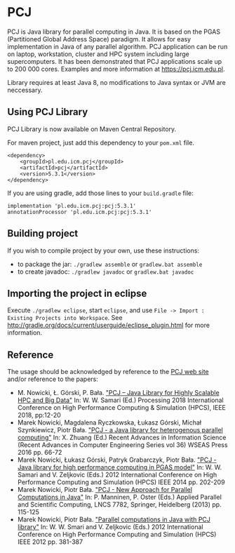 # PCJ

PCJ is Java library for parallel computing in Java. It is based on the PGAS (Partitioned Global Address Space) paradigm. It allows for easy implementation in Java of any parallel algorithm. PCJ application can be run on laptop, workstation, cluster and HPC system including large supercomputers. It has been demonstrated that PCJ applications scale up to 200&nbsp;000 cores. Examples and more information at <https://pcj.icm.edu.pl>.

Library requires at least Java 8, no modifications to Java syntax or JVM are neccessary.

## Using PCJ Library

PCJ Library is now available on Maven Central Repository.

For maven project, just add this dependency to your `pom.xml` file.

    <dependency>
        <groupId>pl.edu.icm.pcj</groupId>
        <artifactId>pcj</artifactId>
        <version>5.3.1</version>
    </dependency>

If you are using gradle, add those lines to your `build.gradle` file:

    implementation 'pl.edu.icm.pcj:pcj:5.3.1'
    annotationProcessor 'pl.edu.icm.pcj:pcj:5.3.1'


## Building project

If you wish to compile project by your own, use these instructions:

* to package the jar: ```./gradlew assemble```    or  ```gradlew.bat assemble```
* to create javadoc: ```./gradlew javadoc``` or ```gradlew.bat javadoc```


## Importing the project in eclipse

Execute `./gradlew eclipse`, start `eclipse`, and use
`File -> Import : Existing Projects into Workspace`.  See
<http://gradle.org/docs/current/userguide/eclipse_plugin.html> for more
information.


## Reference
The usage should be acknowledged by reference to the [PCJ web site](http://pcj.icm.edu.pl) and/or reference to the papers:
* M. Nowicki, Ł. Górski, P. Bała. ["PCJ – Java Library for Highly Scalable HPC and Big Data"](https://ieeexplore.ieee.org/abstract/document/8514322) In: W. W. Samari (Ed.) Processing 2018 International Conference on High Performance Computing \& Simulation (HPCS), IEEE 2018, pp:12-20
* Marek Nowicki, Magdalena Ryczkowska, Łukasz Górski, Michał Szynkiewicz, Piotr Bała. ["PCJ - a Java library for heterogenous parallel computing"](http://www.wseas.us/e-library/conferences/2016/barcelona/SECEA/SECEA-08.pdf) In: X. Zhuang (Ed.) Recent Advances in Information Science (Recent Advances in Computer Engineering Series vol 36) WSEAS Press 2016 pp. 66-72
* Marek Nowicki, Łukasz Górski, Patryk Grabarczyk, Piotr Bała. ["PCJ - Java library for high performance computing in PGAS model"](https://ieeexplore.ieee.org/abstract/document/6903687/) In: W. W. Samari and V. Zeljkovic (Eds.) 2012 International Conference on High Performance Computing and Simulation (HPCS) IEEE 2014 pp. 202-209
* Marek Nowicki, Piotr Bała. ["PCJ - New Approach for Parallel Computations in Java"](https://link.springer.com/chapter/10.1007/978-3-642-36803-5_8) In: P. Manninen, P. Oster (Eds.) Applied Parallel and Scientific Computing, LNCS 7782, Springer, Heidelberg (2013) pp. 115-125
* Marek Nowicki, Piotr Bała. ["Parallel computations in Java with PCJ library"](https://ieeexplore.ieee.org/abstract/document/6266941/) In: W. W. Smari and V. Zeljkovic (Eds.) 2012 International Conference on High Performance Computing and Simulation (HPCS) IEEE 2012 pp. 381-387
